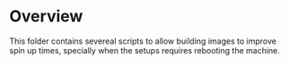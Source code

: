 # Overview

This folder contains severeal scripts to allow building images to improve spin up times, specially when the setups requires rebooting the machine.

